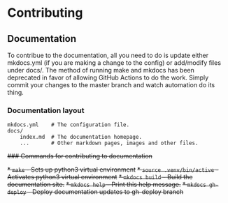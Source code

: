 # Contributing

## Documentation

To contribue to the documentation, all you need to do is update either mkdocs.yml (if you are making a change to the config) or add/modify files under docs/. The method of running make and mkdocs has been deprecated in favor of allowing GitHub Actions to do the work. Simply commit your changes to the master branch and watch automation do its thing.

### Documentation layout

    mkdocs.yml    # The configuration file.
    docs/
        index.md  # The documentation homepage.
        ...       # Other markdown pages, images and other files.

~~### Commands for contributing to documentation~~

~~* `make` - Sets up python3 virtual environment~~
~~* `source .venv/bin/active` - Activates python3 virtual environment~~
~~* `mkdocs build` - Build the documentation site.~~
~~* `mkdocs help` - Print this help message.~~
~~* `mkdocs gh-deploy` - Deploy documentation updates to gh-deploy branch~~
